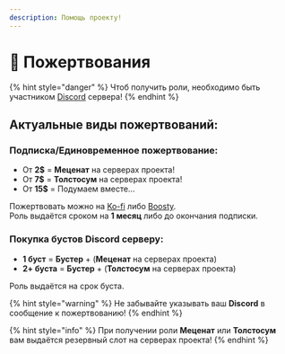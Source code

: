 ```yaml
---
description: Помощь проекту!
---
```


# 💸 Пожертвования

{% hint style="danger" %}
Чтоб получить роли, необходимо быть участником [Discord](https://discord.com/invite/376sEKP2tX) сервера!
{% endhint %}

## Актуальные виды **пожертвований:**

### Подписка/Единовременное пожертвование:

* От **2$** = **Меценат** на серверах проекта!
* От **7$** = **Толстосум** на серверах проекта!
* От **15$** = Подумаем вместе...

Пожертвовать можно на [Ko-fi](https://ko-fi.com/cauterizers) либо [Boosty](https://boosty.to/cauterizers).\
Роль выдаётся сроком на **1 месяц** либо до окончания подписки.

### Покупка бустов Discord серверу:

* **1 буст** = **Бустер** + (**Меценат** на серверах проекта)
* **2+ буста** = **Бустер** + (**Толстосум** на серверах проекта)

Роль выдаётся на срок буста.

{% hint style="warning" %}
Не забывайте указывать ваш **Discord** в сообщение к пожертвованию!
{% endhint %}

{% hint style="info" %}
При получении роли **Меценат** или **Толстосум** вам выдаётся резервный слот на серверах проекта!
{% endhint %}
